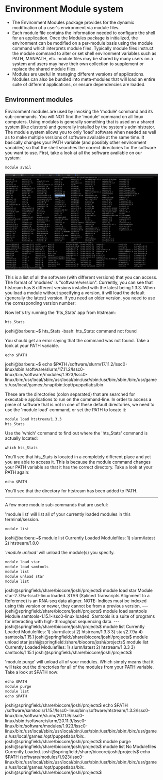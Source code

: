 
# Environment Module system

- The Environment Modules package provides for the dynamic modification of 
  a user's environment via module files.
- Each module file contains the information needed to configure the shell
  for an application. Once the Modules package is initialized, the 
  environment can be modified on a per-module basis using the module command 
  which interprets module files. Typically module files instruct the module 
  command to alter or set shell environment variables such as PATH, MANPATH, 
  etc. module files may be shared by many users on a system and users may 
  have their own collection to supplement or replace the shared module files.
- Modules are useful in managing different versions of applications. 
  Modules can also be bundled into meta-modules that will load an entire 
  suite of different applications, or ensure dependencies are loaded.

## Environment modules

Environment modules are used by invoking the 'module' command and its sub-commands. You will NOT find the 'module' command on all linux computers. Using modules is generally something that is used on a shared system (like clusters) and generally installed by the system's administrator. The module system allows you to only 'load' software when needed as well as to make multiple versions of software available at the same time. It basically changes your PATH variable (and possibly other environment variables) so that the shell searches the correct directories for the software you want to use. First, take a look at all the software available on our system:

    module avail

<img src="figures/modules_figure1.png" alt="modules_figure1" width="800px"/>

This is a list of all the software (with different versions) that you can access. The format of 'modules' is "software/version". Currently, you can see that htstream has 8 different versions installed with the latest being 1.3.3. When you load a module without specifying a version, it will load the default (generally the latest) version. If you need an older version, you need to use the corresponding version number:

Now let's try running the 'hts_Stats' app from htstream:

    hts_Stats

<div class="output">joshi@barbera:~$ hts_Stats
-bash: hts_Stats: command not found
</div>

You should get an error saying that the command was not found. Take a look at your PATH variable.

    echo $PATH

<div class="output">joshi@barbera:~$ echo $PATH
/software/slurm/17.11.2/lssc0-linux/sbin:/software/slurm/17.11.2/lssc0-linux/bin:/software/modules/1.923/lssc0-linux/bin:/usr/local/sbin:/usr/local/bin:/usr/sbin:/usr/bin:/sbin:/bin:/usr/games:/usr/local/games:/snap/bin:/opt/puppetlabs/bin
</div>

These are the directories (colon separated) that are searched for executable applications to run on the command-line. In order to access a piece of software that is not in one of these default directories, we need to use the 'module load' command, or set the PATH to locate it:

    module load htstream/1.3.3
    hts_Stats

Use the 'which' command to find out where the 'hts_Stats' command is actually located:

    which hts_Stats

You'll see that hts_Stats is located in a completely different place and yet you are able to access it. This is because the module command changes your PATH variable so that it has the correct directory. Take a look at your PATH again:

    echo $PATH

You'll see that the directory for htstream has been added to PATH.

---

A few more module sub-commands that are useful:

'module list' will list all of your currently loaded modules in this terminal/session.

    module list

<div class="output">joshi@barbera:~$ module list
Currently Loaded Modulefiles:
 1) slurm/latest   2) htstream/1.0.0
</div>

_'module unload'_ will unload the module(s) you specify.

    module load star
    module load samtools
    module list
    module unload star
    module list

<div class="output">joshi@springfield:/share/biocore/joshi/projects$ module load star
Module star-2.7.9a-lssc0-linux loaded. STAR (Spliced Transcripts Alignment to a Reference) is an RNA-seq data aligner. NOTE: Indices must be indexed using this version or newer, they cannot be from a previous version.
---
joshi@springfield:/share/biocore/joshi/projects$ module load samtools
Module samtools-1.15.1-lssc0-linux loaded. Samtools is a suite of programs for interacting with high-throughput sequencing data.
---
joshi@springfield:/share/biocore/joshi/projects$ module list
Currently Loaded Modulefiles:
 1) slurm/latest   2) htstream/1.3.3   3) star/2.7.9a   4) samtools/1.15.1  
joshi@springfield:/share/biocore/joshi/projects$ module unload star
joshi@springfield:/share/biocore/joshi/projects$ module list
Currently Loaded Modulefiles:
 1) slurm/latest   2) htstream/1.3.3   3) samtools/1.15.1  
joshi@springfield:/share/biocore/joshi/projects$ 
</div>

'module purge' will unload all of your modules. Which simply means that it will take out the directories for all of the modules from your PATH variable. Take a look at $PATH now:

    echo $PATH
    module purge
    module list
    echo $PATH

<div class="output">joshi@springfield:/share/biocore/joshi/projects$ echo $PATH
/software/samtools/1.15.1/lssc0-linux/bin:/software/htstream/1.3.3/lssc0-linux/bin:/software/slurm/20.11.9/lssc0-linux/sbin:/software/slurm/20.11.9/lssc0-linux/bin:/software/modules/1.923/lssc0-linux/bin:/usr/local/sbin:/usr/local/bin:/usr/sbin:/usr/bin:/sbin:/bin:/usr/games:/usr/local/games:/opt/puppetlabs/bin:.
joshi@springfield:/share/biocore/joshi/projects$ module purge
joshi@springfield:/share/biocore/joshi/projects$ module list
No Modulefiles Currently Loaded.
joshi@springfield:/share/biocore/joshi/projects$ echo $PATH
/software/modules/1.923/lssc0-linux/bin:/usr/local/sbin:/usr/local/bin:/usr/sbin:/usr/bin:/sbin:/bin:/usr/games:/usr/local/games:/opt/puppetlabs/bin:.
joshi@springfield:/share/biocore/joshi/projects$ 
</div>
